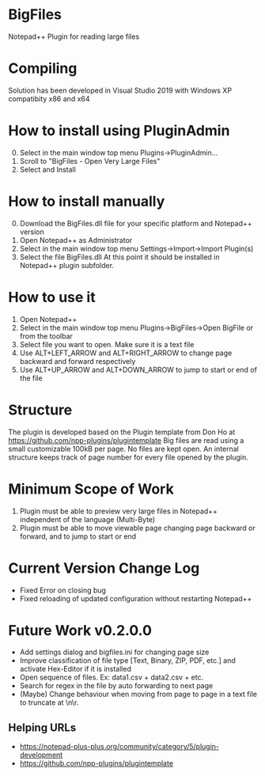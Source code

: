 # BigFiles
Notepad++ Plugin for reading large files

# Compiling
Solution has been developed in Visual Studio 2019 with Windows XP compatibity x86 and x64

# How to install using PluginAdmin
0. Select in the main window top menu Plugins->PluginAdmin...
1. Scroll to "BigFiles - Open Very Large Files"
2. Select and Install

# How to install manually
0. Download the BigFiles.dll file for your specific platform and Notepad++ version
1. Open Notepad++ as Administrator
2. Select in the main window top menu Settings->Import->Import Plugin(s)
3. Select the file BigFiles.dll
At this point it should be installed in Notepad++ plugin subfolder.

# How to use it
1. Open Notepad++
2. Select in the main window top menu Plugins->BigFiles->Open BigFile or from the toolbar
3. Select file you want to open. Make sure it is a text file
4. Use ALT+LEFT_ARROW and ALT+RIGHT_ARROW to change page backward and forward respectively
5. Use ALT+UP_ARROW and ALT+DOWN_ARROW to jump to start or end of the file

# Structure
The plugin is developed based on the Plugin template from Don Ho at https://github.com/npp-plugins/plugintemplate
Big files are read using a small customizable 100kB per page. No files are kept open. An internal structure keeps track of page number for every file opened by the plugin.

# Minimum Scope of Work
1. Plugin must be able to preview very large files in Notepad++ independent of the language (Multi-Byte)
2. Plugin must be able to move viewable page changing page backward or forward, and to jump to start or end

# Current Version Change Log
- Fixed Error on closing bug
- Fixed reloading of updated configuration without restarting Notepad++

# Future Work v0.2.0.0
- Add settings dialog and bigfiles.ini for changing page size
- Improve classification of file type [Text, Binary, ZIP, PDF, etc.] and activate Hex-Editor if it is installed
- Open sequence of files. Ex: data1.csv + data2.csv + etc.
- Search for regex in the file by auto forwarding to next page
- (Maybe) Change behaviour when moving from page to page in a text file to truncate at \n\r.

## Helping URLs
- https://notepad-plus-plus.org/community/category/5/plugin-development
- https://github.com/npp-plugins/plugintemplate
